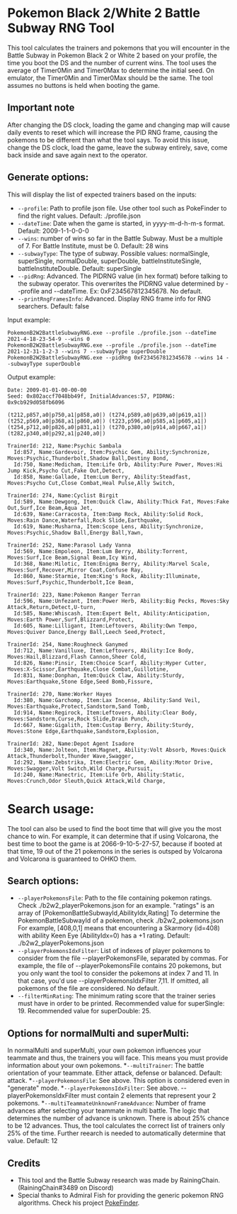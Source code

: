 Pokemon Black 2/White 2 Battle Subway RNG Tool
==============================================
This tool calculates the trainers and pokemons that you will encounter in the Battle Subway in Pokemon Black 2 or White 2
based on your profile, the time you boot the DS and the number of current wins.
The tool uses the average of Timer0Min and Timer0Max to determine the initial seed. On emulator, the Timer0Min and Timer0Max should be the same.
The tool assumes no buttons is held when booting the game.

Important note
--------------
After changing the DS clock, loading the game and changing map will cause daily events to reset
which will increase the PID RNG frame, causing the pokemons to be different than what the tool says.
To avoid this issue, change the DS clock, load the game, leave the subway entirely, save, come back inside
and save again next to the operator.

Generate options:
--------------
This will display the list of expected trainers based on the inputs:
* `--profile`: Path to profile json file. Use other tool such as PokeFinder to find the right values. Default: ./profile.json
* `--dateTime`: Date when the game is started, in yyyy-m-d-h-m-s format. Default: 2009-1-1-0-0-0
* `--wins`: number of wins so far in the Battle Subway. Must be a multiple of 7. For Battle Institute, must be 0. Default: 28 wins
* `--subwayType`: The type of subway. Possible values: normalSingle, superSingle, normalDouble, superDouble, battleInstituteSingle, battleInstituteDouble. Default: superSingle
* `--pidRng`: Advanced. The PIDRNG value (in hex format) before talking to the subway operator. This overwrites the PIDRNG value determined by --profile and --dateTime. Ex: 0xF234567812345678. No default.
* `--printRngFramesInfo`: Advanced.  Display RNG frame info for RNG searchers. Default: false

Input example: 
```
PokemonB2W2BattleSubwayRNG.exe --profile ./profile.json --dateTime 2021-4-18-23-54-9 --wins 0
PokemonB2W2BattleSubwayRNG.exe --profile ./profile.json --dateTime 2021-12-31-1-2-3 --wins 7 --subwayType superDouble
PokemonB2W2BattleSubwayRNG.exe --pidRng 0xF234567812345678 --wins 14 --subwayType superDouble
````

Output example:
```
Date: 2009-01-01-00-00-00
Seed: 0x802accf7048bb49f, InitialAdvances:57, PIDRNG: 0x9cb929d058fb6096

(t212,p857,a0|p750,a1|p858,a0|) (t274,p589,a0|p639,a0|p619,a1|) (t252,p569,a0|p368,a1|p860,a0|) (t223,p596,a0|p585,a1|p605,a1|) (t254,p712,a0|p826,a0|p831,a1|) (t270,p380,a0|p914,a0|p667,a1|) (t282,p340,a0|p292,a1|p240,a0|)

TrainerId: 212, Name:Psychic Sambala
  Id:857, Name:Gardevoir, Item:Psychic Gem, Ability:Synchronize, Moves:Psychic,Thunderbolt,Shadow Ball,Destiny Bond,
  Id:750, Name:Medicham, Item:Life Orb, Ability:Pure Power, Moves:Hi Jump Kick,Psycho Cut,Fake Out,Detect,
  Id:858, Name:Gallade, Item:Lum Berry, Ability:Steadfast, Moves:Psycho Cut,Close Combat,Heal Pulse,Ally Switch,

TrainerId: 274, Name:Cyclist Birgit
  Id:589, Name:Dewgong, Item:Quick Claw, Ability:Thick Fat, Moves:Fake Out,Surf,Ice Beam,Aqua Jet,
  Id:639, Name:Carracosta, Item:Damp Rock, Ability:Solid Rock, Moves:Rain Dance,Waterfall,Rock Slide,Earthquake,
  Id:619, Name:Musharna, Item:Scope Lens, Ability:Synchronize, Moves:Psychic,Shadow Ball,Energy Ball,Yawn,

TrainerId: 252, Name:Parasol Lady Vanna
  Id:569, Name:Empoleon, Item:Lum Berry, Ability:Torrent, Moves:Surf,Ice Beam,Signal Beam,Icy Wind,
  Id:368, Name:Milotic, Item:Enigma Berry, Ability:Marvel Scale, Moves:Surf,Recover,Mirror Coat,Confuse Ray,
  Id:860, Name:Starmie, Item:King's Rock, Ability:Illuminate, Moves:Surf,Psychic,Thunderbolt,Ice Beam,

TrainerId: 223, Name:Pokemon Ranger Terran
  Id:596, Name:Unfezant, Item:Power Herb, Ability:Big Pecks, Moves:Sky Attack,Return,Detect,U-turn,
  Id:585, Name:Whiscash, Item:Expert Belt, Ability:Anticipation, Moves:Earth Power,Surf,Blizzard,Protect,
  Id:605, Name:Lilligant, Item:Leftovers, Ability:Own Tempo, Moves:Quiver Dance,Energy Ball,Leech Seed,Protect,

TrainerId: 254, Name:Roughneck Ganymed
  Id:712, Name:Vanilluxe, Item:Leftovers, Ability:Ice Body, Moves:Hail,Blizzard,Flash Cannon,Sheer Cold,
  Id:826, Name:Pinsir, Item:Choice Scarf, Ability:Hyper Cutter, Moves:X-Scissor,Earthquake,Close Combat,Guillotine,
  Id:831, Name:Donphan, Item:Quick Claw, Ability:Sturdy, Moves:Earthquake,Stone Edge,Seed Bomb,Fissure,

TrainerId: 270, Name:Worker Hayes
  Id:380, Name:Garchomp, Item:Lax Incense, Ability:Sand Veil, Moves:Earthquake,Protect,Sandstorm,Sand Tomb,
  Id:914, Name:Regirock, Item:Leftovers, Ability:Clear Body, Moves:Sandstorm,Curse,Rock Slide,Drain Punch,
  Id:667, Name:Gigalith, Item:Custap Berry, Ability:Sturdy, Moves:Stone Edge,Earthquake,Sandstorm,Explosion,

TrainerId: 282, Name:Depot Agent Isadore
  Id:340, Name:Jolteon, Item:Magnet, Ability:Volt Absorb, Moves:Quick Attack,Thunderbolt,Thunder Wave,Swagger,
  Id:292, Name:Zebstrika, Item:Electric Gem, Ability:Motor Drive, Moves:Swagger,Volt Switch,Wild Charge,Pursuit,
  Id:240, Name:Manectric, Item:Life Orb, Ability:Static, Moves:Crunch,Odor Sleuth,Quick Attack,Wild Charge,
```

Search usage:
=============

The tool can also be used to find the boot time that will give you the most chance to win.
For example, it can determine that if using Volcarona, the best time to boot the game is at 2066-9-10-5-27-57, because
if booted at that time, 19 out of the 21 pokemons in the series is outsped by Volcarona and Volcarona is guaranteed to OHKO them.

Search options: 
---------------
* `--playerPokemonsFile`: Path to the file containing pokemon ratings. Check ./b2w2_playerPokemons.json for an example. 
\"ratings\" is an array of [PokemonBattleSubwayId,AbilityIdx,Rating]
To determine the PokemonBattleSubwayId of a pokemon, check ./b2w2_pokemons.json
For example, [408,0,1] means that encountering a Skarmory (id=408) with ability Keen Eye (AbilityIdx=0) has a +1 rating. Default: ./b2w2_playerPokemons.json
* `--playerPokemonsIdxFilter`:  List of indexes of player pokemons to consider from the file --playerPokemonsFile, separated by commas. For example,
the file of --playerPokemonsFile contains 20 pokemons, but you only want the tool to consider the pokemons at index 7 and 11.
In that case, you'd use --playerPokemonsIdxFilter 7,11.
If omitted, all pokemons of the file are considered. No default.
* `--filterMinRating`: The minimum rating score that the trainer series must have in order to be printed. Recommended value for superSingle: 19. Recommended value for superDouble: 25.

Options for normalMulti and superMulti: 
---------------
In normalMulti and superMulti, your own pokemon influences your teammate and thus, the trainers you will face.
This means you must provide information about your own pokemons.
*`--multiTrainer`: The battle orientation of your teammate. Either attack, defense or balanced. Default: attack.
*`--playerPokemonsFile`: See above. This option is considered even in \"generate\" mode.
*`--playerPokemonsIdxFilter`: See above. --playerPokemonsIdxFilter must contain 2 elements that represent your 2 pokemons.
*`--multiTeammateUnknownFrameAdvance`: Number of frame advances after selecting your teammate in multi battle.
The logic that determines the number of advance is unknown. There is about 25% chance to be 12 advances.
Thus, the tool calculates the correct list of trainers only 25% of the time.
Further reearch is needed to automatically determine that value. Default: 12 

Credits
-------
* This tool and the Battle Subway research was made by RainingChain. (RainingChain#3489 on Discord)
* Special thanks to Admiral Fish for providing the generic pokemon RNG algorithms. Check his project [PokeFinder](https://github.com/Admiral-Fish/PokeFinder).


